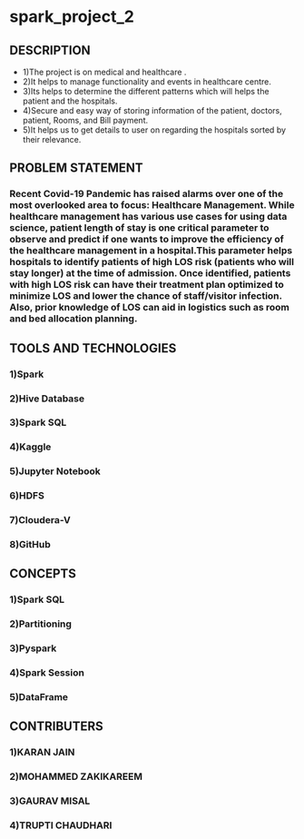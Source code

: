 # spark_project_2
## DESCRIPTION
* 1)The project is on medical and healthcare .
* 2)It helps to manage functionality and events in healthcare centre.
* 3)Its helps to determine the different patterns which will helps the patient and the hospitals.
* 4)Secure and easy way of storing information of the patient, doctors, patient, Rooms, and Bill payment.
* 5)It helps us to get details to user on regarding the hospitals sorted by their relevance.

## PROBLEM STATEMENT
### Recent Covid-19 Pandemic has raised alarms over one of the most overlooked area to focus: Healthcare Management. While healthcare management has various use cases for using data science, patient length of stay is one critical parameter to observe and predict if one wants to improve the efficiency of the healthcare management in a hospital.This parameter helps hospitals to identify patients of high LOS risk (patients who will stay longer) at the time of admission. Once identified, patients with high LOS risk can have their treatment plan optimized to minimize LOS and lower the chance of staff/visitor infection. Also, prior knowledge of LOS can aid in logistics such as room and bed allocation planning.

## TOOLS AND TECHNOLOGIES
### 1)Spark
### 2)Hive Database
### 3)Spark SQL
### 4)Kaggle
### 5)Jupyter Notebook
### 6)HDFS
### 7)Cloudera-V
### 8)GitHub

## CONCEPTS 
### 1)Spark SQL
### 2)Partitioning
### 3)Pyspark
### 4)Spark Session
### 5)DataFrame

## CONTRIBUTERS
### 1)KARAN JAIN
### 2)MOHAMMED ZAKIKAREEM
### 3)GAURAV MISAL
### 4)TRUPTI CHAUDHARI
